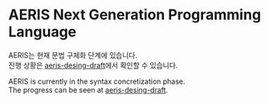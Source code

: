# AERIS Next Generation Programming Language

AERIS는 현재 문법 구체화 단계에 있습니다.   
진행 상황은 [aeris-desing-draft](https://github.com/aeris-lang/aeris-design-draft)에서 확인할 수 있습니다.   

AERIS is currently in the syntax concretization phase.   
The progress can be seen at [aeris-desing-draft](https://github.com/aeris-lang/aeris-design-draft).   

